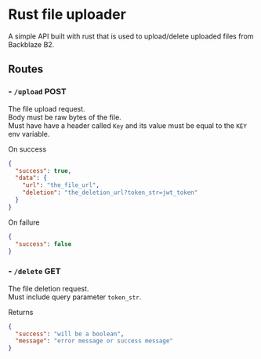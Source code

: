 # Rust file uploader

A simple API built with rust that is used to upload/delete uploaded files from Backblaze B2.

## Routes

### - `/upload` POST

The file upload request.\
Body must be raw bytes of the file.\
Must have have a header called `Key` and its value must be equal to the `KEY` env variable.

On success
```JSON
{
  "success": true,
  "data": {
    "url": "the_file_url",
    "deletion": "the_deletion_url?token_str=jwt_token"
  }
}
```

On failure
```JSON
{
  "success": false
}
```

### - `/delete` GET

The file deletion request.\
Must include query parameter `token_str`.

Returns 
```JSON
{
  "success": "will be a boolean",
  "message": "error message or success message"
}
```
